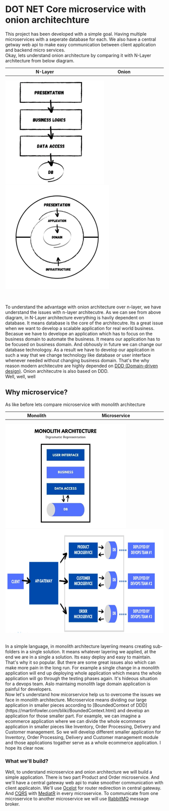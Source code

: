 # DOT NET Core microservice with onion architechture 
This project has been developed with a simple goal. Having multiple microservices with a seperate database for each.
We also have a central getway web api to make easy communication between client application and backend micro services.
<br>
Okay, lets understand onion architecture by comparing it with N-Layer architecture from below diagram.

<table>
  <tr>
    <th width="320">N-Layer</th>
    <th width="320">Onion</th>
  </tr>
</table>
<p float="left">
  <img src="https://github.com/belal55/dotnet-core-microservice/blob/master/Docs/N-Layer-Architecture.png" height="330" alt="N-Layer-Architecture.png" />
<img src="https://github.com/belal55/dotnet-core-microservice/blob/master/Docs/onionArchitecture.png" height="330" alt="onionArchitecture.png" />
</p>
<br>

To understand the advantage with onion architecture over n-layer, we have understand the issues with n-layer architecutre. As we can see from above diagram, in N-Layer architecture everything is havily dependent on database. It means database is the core of the architecutre. Its a great issue when we want to develop a scalable application for real world business. Becasue we have to develope an application which has to focus on the business domain to automate the business. It means our application has to be focused on business domain. And obhously in future we can change our database technologoy. As a result we have to develop our application in such a way that we change technology like database or user interface whenever needed without changing business domain. That's the why reason modern architecutre are highly depended on [DDD (Domain-driven design)](https://en.wikipedia.org/wiki/Domain-driven_design). Onion architecutre is also based on DDD. 
<br>
Well, well, well
<br>
## Why microservice?
As like before lets compare microservice with monolith architecture 


<table>
  <tr>
    <th width="380">Monolith</th>
    <th width="600">Microservice</th>
  </tr>
</table>
<p float="left">
<img src="https://github.com/belal55/dotnet-core-microservice/blob/master/Docs/monolith-architecutre.png" height="330" alt="monolith-architecutre.png" />
<img src="https://github.com/belal55/dotnet-core-microservice/blob/master/Docs/microservice-architecture.png" height="330" width="600" alt="microservice-architecture.png" />
</p>
<br>
In a simple language, in monolith architecture layeriing means creating sub-folders in a single solution. It means whatever layering we applied, at the end we are in a single a solution. Its easy deploy and easy to maintain. That's why it so popular. But there are some great issues also which can make more pain in the long run. For example a single change in a monolith application will end up deploying whole application which means the whole application will go through the testing phases again. It's hideous  situation for a devops team. Aslo maintaing monolith lage domain application is painful for developers. 
<br>
Now let's understand how micorservice help us to overcome the issues we face in monolith architecture. Microservice means dividing our large application in smaller pieces according to [BoundedContext of DDD](https://martinfowler.com/bliki/BoundedContext.html) and develop an application for those smaller part. For example, we can imagine a ecommerce application where we can divide the whole ecommerce application in smaller pieces like Inventory, Order Processing, Delivery and Customer management. So we will develop different smaller application for Inventory, Order Processing, Delivery and Customer management module and those applications togather serve as a whole ecommerce application. I hope its clear now.

### What we'll build?
Well, to understand microservice and onion architecture we will build a simple application. There is two part Product and Order microservice. And we'll have a central gateway web api to make smoother communication with client applicatoin. We'll use [Ocelot](https://www.nuget.org/packages/Ocelot/) for router redirection in central gateway. And [CQRS](https://docs.microsoft.com/en-us/azure/architecture/patterns/cqrs) with [MediatR](https://www.nuget.org/packages/MediatR/) in every microservice. To communicate from one microservice to another microservice we will use [RabbitMQ](https://www.rabbitmq.com/) message broker.

